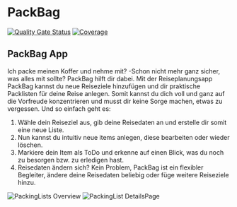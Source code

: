 # PackBag

[![Quality Gate Status](https://sonarcloud.io/api/project_badges/measure?project=mariakohnen_PackBag-frontend&metric=alert_status)](https://sonarcloud.io/summary/new_code?id=mariakohnen_PackBag-frontend)
[![Coverage](https://sonarcloud.io/api/project_badges/measure?project=mariakohnen_PackBag-backend&metric=coverage)](https://sonarcloud.io/summary/new_code?id=mariakohnen_PackBag-backend)
## PackBag App
Ich packe meinen Koffer und nehme mit? 
-Schon nicht mehr ganz sicher, was alles mit sollte?
PackBag hilft dir dabei. Mit der Reiseplanungsapp PackBag kannst du neue Reiseziele hinzufügen und dir praktische Packlisten für deine Reise anlegen.
Somit kannst du dich voll und ganz auf die Vorfreude konzentrieren und musst dir keine Sorge machen, etwas zu vergessen.
Und so einfach geht es:
1. Wähle dein Reiseziel aus, gib deine Reisedaten an und erstelle dir somit eine neue Liste.
2. Nun kannst du intuitiv neue items anlegen, diese bearbeiten oder wieder löschen.
3. Markiere dein Item als ToDo und erkenne auf einen Blick, was du noch zu besorgen bzw. zu erledigen hast.
4. Reisedaten ändern sich? Kein Problem, PackBag ist ein flexibler Begleiter, ändere deine Reisedaten beliebig oder füge weitere Reiseziele hinzu.

![](/Users/mariakohnen/Downloads/Capstone_DarkMode2.jpg "PackingLists Overview")
![](/Users/mariakohnen/Downloads/Capstone_LightMode4.jpg "PackingList DetailsPage")
